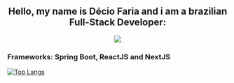 
<h2 align="center">Hello, my name is Décio Faria and i am a brazilian Full-Stack Developer:</h2>
 <p align="center">
  <a >
    <img src="https://skillicons.dev/icons?i=git,nodejs,js,css,html,python,java,spring,react,next" />
    <h3>Frameworks: Spring Boot, ReactJS and NextJS</h3>
  </a>
</p>

[![Top Langs](https://github-readme-stats.vercel.app/api/top-langs/?username=Dec1o&layout=compact)](https://github.com/anuraghazra/github-readme-stats)
